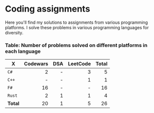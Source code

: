 # Coding assignments

Here you'll find my solutions to assignments from various programming platforms.
I solve these problems in various programming languages for diversity.

### Table: Number of problems solved on different platforms in each language

| X | Codewars | DSA | LeetCode | Total |
| - |  -: | -: | -: | -: |
| `C#` | 2 | - | 3 | 5
| `C++` | - | - | 1 | 1
| `F#` | 16 | - | - | 16
| `Rust` | 2 | 1 | 1 | 4
| **Total** | 20 | 1 | 5 | 26 |